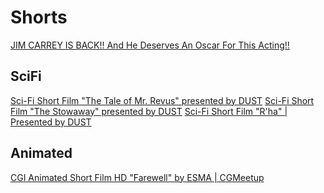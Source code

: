 Shorts
======

[JIM CARREY IS BACK!! And He Deserves An Oscar For This Acting!!](https://www.youtube.com/watch?v=sir53cRkFHw&t=220s)


SciFi
-----

[Sci-Fi Short Film "The Tale of Mr. Revus" presented by DUST](https://www.youtube.com/watch?v=a3lpSpDQq0g&t=32s)
[Sci-Fi Short Film "The Stowaway" presented by DUST](https://www.youtube.com/watch?v=-BL8GsHWtqc)
[Sci-Fi Short Film "R'ha" | Presented by DUST](https://www.youtube.com/watch?v=Sgm_4WRcGRo&t=24s)

Animated
--------

[CGI Animated Short Film HD "Farewell" by ESMA | CGMeetup](https://www.youtube.com/watch?v=GPiGPK3KFc8&t=42s)

